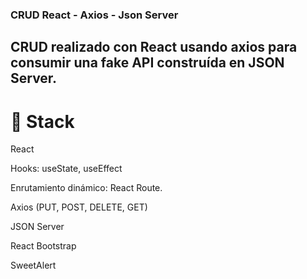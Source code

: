 ### CRUD React - Axios - Json Server

## CRUD realizado con React usando axios para consumir una fake API construída en JSON Server.

# 📌 Stack

React

Hooks: useState, useEffect

Enrutamiento dinámico: React Route.

Axios (PUT, POST, DELETE, GET)

JSON Server

React Bootstrap

SweetAlert
